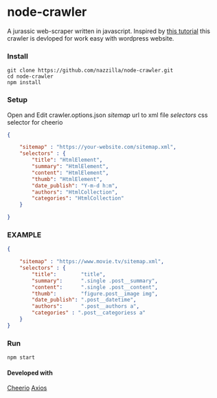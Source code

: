 # node-crawler

A jurassic web-scraper written in javascript. 
Inspired by [this tutorial](https://buttercms.com/blog/web-scraping-with-nodejs-and-cheerio) this crawler is devloped for work easy with wordpress website. 


### Install

``` shell
git clone https://github.com/nazzilla/node-crawler.git
cd node-crawler
npm install
```


### Setup

Open and Edit crawler.options.json
*sitemap* url to xml file
*selectors*  css selector for cheerio 


``` json
{

    "sitemap" : "https://your-website.com/sitemap.xml",
    "selectors" : {
        "title": "HtmlElement",
        "summary": "HtmlElement",
        "content": "HtmlElement",
        "thumb": "HtmlElement",
        "date_publish": "Y-m-d h:m",
        "authors": "HtmlCollection",
        "categories": "HtmlCollection"
    }

}

```


### EXAMPLE

``` json
{

    "sitemap" : "https://www.movie.tv/sitemap.xml",
    "selectors" : {
        "title":        "title",
        "summary":      ".single .post__summary",
        "content":      ".single .post__content",
        "thumb":        "figure.post__image img",
        "date_publish": ".post__datetime",
        "authors":      ".post__authors a",
        "categories" : ".post__categoriess a"
    }
}


```


### Run

``` shell
npm start
```




#### Developed with
[Cheerio](https://github.com/cheeriojs/cheerio)
[Axios](https://github.com/axios/axios)